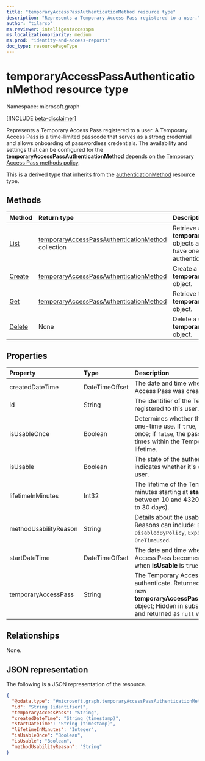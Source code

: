 ```yaml
---
title: "temporaryAccessPassAuthenticationMethod resource type"
description: "Represents a Temporary Access Pass registered to a user."
author: "tilarso"
ms.reviewer: intelligentaccesspm
ms.localizationpriority: medium
ms.prod: "identity-and-access-reports"
doc_type: resourcePageType
---
```


# temporaryAccessPassAuthenticationMethod resource type

Namespace: microsoft.graph

[!INCLUDE [beta-disclaimer](../../includes/beta-disclaimer.md)]

Represents a Temporary Access Pass registered to a user. A Temporary Access Pass is a time-limited passcode that serves as a strong credential and allows onboarding of passwordless credentials. The availability and settings that can be configured for the **temporaryAccessPassAuthenticationMethod** depends on the [Temporary Access Pass methods policy](temporaryaccesspassauthenticationmethodconfiguration.md).

This is a derived type that inherits from the [authenticationMethod](authenticationmethod.md) resource type.

## Methods

|Method|Return type|Description|
|:---|:---|:---|
|[List](../api/authentication-list-temporaryaccesspassmethods.md)|[temporaryAccessPassAuthenticationMethod](../resources/temporaryaccesspassauthenticationmethod.md) collection|Retrieve a list of a user's **temporaryAccessPassAuthenticationMethod** objects and their properties. Users can only have one Temporary Access Pass authentication method.|
|[Create](../api/authentication-post-temporaryaccesspassmethods.md)|[temporaryAccessPassAuthenticationMethod](../resources/temporaryaccesspassauthenticationmethod.md)|Create a user's **temporaryAccessPassAuthenticationMethod** object.|
|[Get](../api/temporaryaccesspassauthenticationmethod-get.md)|[temporaryAccessPassAuthenticationMethod](../resources/temporaryaccesspassauthenticationmethod.md)|Retrieve the properties of the user's **temporaryAccessPassAuthenticationMethod** object.|
|[Delete](../api/temporaryaccesspassauthenticationmethod-delete.md)|None|Delete a user's **temporaryAccessPassAuthenticationMethod** object.|

## Properties
|Property|Type|Description|
|:---|:---|:---|
|createdDateTime|DateTimeOffset|The date and time when the Temporary Access Pass was created.|
|id|String|The identifier of the Temporary Access Pass registered to this user. Inherited from [entity](../resources/entity.md).|
|isUsableOnce|Boolean|Determines whether the pass is limited to a one-time use. If `true`, the pass can be used once; if `false`, the pass can be used multiple times within the Temporary Access Pass lifetime.|
|isUsable|Boolean|The state of the authentication method that indicates whether it's currently usable by the user.|
|lifetimeInMinutes|Int32|The lifetime of the Temporary Access Pass in minutes starting at **startDateTime**. Must be between 10 and 43200 inclusive (equivalent to 30 days).|
|methodUsabilityReason|String|Details about the usability state (**isUsable**). Reasons can include: `EnabledByPolicy`, `DisabledByPolicy`, `Expired`, `NotYetValid`, `OneTimeUsed`.|
|startDateTime|DateTimeOffset|The date and time when the Temporary Access Pass becomes available to use and when **isUsable** is `true` is enforced.|
|temporaryAccessPass|String|The Temporary Access Pass used to authenticate. Returned only on creation of a new **temporaryAccessPassAuthenticationMethod** object; Hidden in subsequent read operations and returned as `null` with GET.|


## Relationships
None.

## JSON representation
The following is a JSON representation of the resource.
<!-- {
  "blockType": "resource",
  "keyProperty": "id",
  "@odata.type": "microsoft.graph.temporaryAccessPassAuthenticationMethod",
  "baseType": "microsoft.graph.authenticationMethod",
  "openType": false
}
-->
``` json
{
  "@odata.type": "#microsoft.graph.temporaryAccessPassAuthenticationMethod",
  "id": "String (identifier)",
  "temporaryAccessPass": "String",
  "createdDateTime": "String (timestamp)",
  "startDateTime": "String (timestamp)",
  "lifetimeInMinutes": "Integer",
  "isUsableOnce": "Boolean",
  "isUsable": "Boolean",
  "methodUsabilityReason": "String"
}
```
